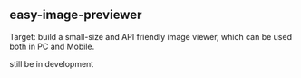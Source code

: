 ## easy-image-previewer
Target: build a small-size and API friendly image viewer, which can be used both in PC and Mobile.

still be in development
